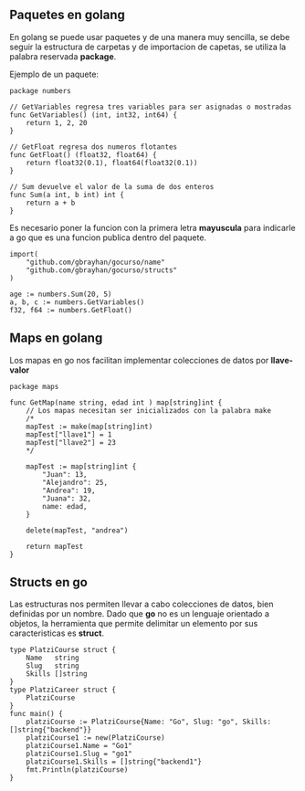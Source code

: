 ## Paquetes en **golang**
  
En golang se puede usar paquetes y de una manera muy sencilla, se debe seguir la estructura de carpetas y de importacion de capetas, se utiliza la palabra reservada **package**.  
  
Ejemplo de un paquete:  
  
```golang  
package numbers

// GetVariables regresa tres variables para ser asignadas o mostradas
func GetVariables() (int, int32, int64) {
	return 1, 2, 20
}

// GetFloat regresa dos numeros flotantes
func GetFloat() (float32, float64) {
	return float32(0.1), float64(float32(0.1))
}

// Sum devuelve el valor de la suma de dos enteros
func Sum(a int, b int) int {
	return a + b
}
```  
Es necesario poner la funcion con la primera letra **mayuscula** para indicarle a go que es una funcion publica dentro del paquete.  
  
```golang  
import(
	"github.com/gbrayhan/gocurso/name"
	"github.com/gbrayhan/gocurso/structs"
)

age := numbers.Sum(20, 5)
a, b, c := numbers.GetVariables()
f32, f64 := numbers.GetFloat()

```   
  
## Maps en **golang**   
Los mapas en go nos facilitan implementar colecciones de datos por **llave-valor**  
  
```golang   
package maps

func GetMap(name string, edad int ) map[string]int {
	// Los mapas necesitan ser inicializados con la palabra make
	/*
	mapTest := make(map[string]int)
	mapTest["llave1"] = 1
	mapTest["llave2"] = 23
	*/

	mapTest := map[string]int {
		"Juan": 13,
		"Alejandro": 25,
		"Andrea": 19,
		"Juana": 32,
		name: edad,
	}

	delete(mapTest, "andrea")

	return mapTest
}
```  
## Structs en **go**  
  
Las estructuras nos permiten llevar a cabo colecciones de datos, bien definidas por un nombre. Dado que **go** no es un lenguaje orientado a objetos, la herramienta que permite delimitar un elemento por sus caracteristicas es **struct**.  
  
```golang   
type PlatziCourse struct {
	Name   string
	Slug   string
	Skills []string
}
type PlatziCareer struct {
	PlatziCourse
}
func main() {
	platziCourse := PlatziCourse{Name: "Go", Slug: "go", Skills: []string{"backend"}}
	platziCourse1 := new(PlatziCourse)
	platziCourse1.Name = "Go1"
	platziCourse1.Slug = "go1"
	platziCourse1.Skills = []string{"backend1"}
	fmt.Println(platziCourse)
}
```  

